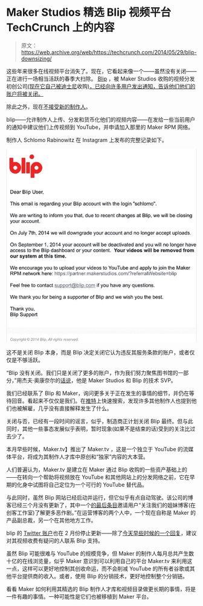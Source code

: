 # Maker Studios 精选 Blip 视频平台 TechCrunch 上的内容

> 原文：<https://web.archive.org/web/https://techcrunch.com/2014/05/29/blip-downsizing/>

这些年来很多在线视频平台消失了。现在，它看起来像一个——虽然没有关闭——正在进行一场相当活跃的春季大扫除。 [Blip](https://web.archive.org/web/20221208011546/http://blip.com/) ，被 Maker Studios 收购的视频分发初创公司[(现在它自己被迪士尼](https://web.archive.org/web/20221208011546/https://beta.techcrunch.com/2013/08/21/blip-maker-studios/)收购[)，已经向许多用户发出通知，告诉他们他们的账户将被关闭。](https://web.archive.org/web/20221208011546/https://beta.techcrunch.com/2014/03/24/disney-maker-studios/)

除此之外，现在[不接受新的制作人](https://web.archive.org/web/20221208011546/http://blip.tv/join-blip)。

blip——允许制作人上传、分发和货币化他们的视频内容——在发给一些当前用户的通知中建议他们上传视频到 YouTube，并申请加入那里的 Maker RPM 网络。

制作人 Schlomo Rabinowitz 在 Instagram 上发布的完整记录如下。

![Screen Shot 2014-05-30 at 00.16.48](img/ccb4416f63019dbbd48d1eb15dd9dbaa.png)

这不是关闭 Blip 本身，而是 Blip 决定关闭它认为违反其服务条款的账户，或者仅仅是不够活跃。

“Blip 没有关闭。我们只是关闭了更多的账户，作为我们努力聚焦图书馆的一部分，”用杰夫·奥康奈尔的[话说](https://web.archive.org/web/20221208011546/https://twitter.com/jefforulez/status/471697630096261120)，他是 Maker Studios 和 Blip 的技术 SVP。

我们已经联系了 Blip 和 Maker，询问更多关于正在发生的事情的细节，并仍在等待回音。看起来不仅仅是我们。在[推特](https://web.archive.org/web/20221208011546/https://twitter.com/search?f=realtime&q=blip%20maker&src=typd)上快速搜索，发现许多其他制作人也提到他们也被解雇，几乎没有直接解释发生了什么。

关闭与否，已经有一段时间的谣言，似乎，制造商正计划关闭 Blip 最终。但与此同时，其他一些事态发展似乎表明，暂时现象(如果不是结束的话)受到的关注比过去少了。

本月早些时候，Maker.tv】推出了 Maker.tv ，这是一个独立于 YouTube 的流媒体平台，将成为其制作人才库中原创和“独家”内容的大本营。

人们普遍认为，Maker.tv 是建立在 Maker 通过 Blip 收购的一些资产基础上的——在转向一个帮助将视频放在 YouTube 和其他网站上的分发网络之前，它在早期的化身中试图将自己定位为一个可行的 YouTube 替代品。

与此同时，虽然 Blip 网站已经启动并运行，但它似乎有点自动驾驶。该公司的博客已经三个月没有更新了，其中一个[的最后条目](https://web.archive.org/web/20221208011546/http://blog.blip.com/post/75817891707/maker-studios)邀请用户“关注我们的姐妹博客(在创客工作室)了解更多恶作剧。”在运营博客的两个人中，一个现在自称是 Maker 的产品副总裁，另一个在其他地方工作。

blip 的 [Twitter 账户](https://web.archive.org/web/20221208011546/https://twitter.com/blip/)也在 2 月份停止更新——除了[今天早些时候的一个回复](https://web.archive.org/web/20221208011546/https://twitter.com/blip/status/472120799634407424)，建议对其视频收费有疑问的人联系 Blip 支持。

虽然 Blip 可能很难与 YouTube 的规模竞争，但 Maker 的制作人每月总共产生数十亿的在线浏览量，似乎 Maker 意识到可以利用自己的平台 Maker.tv 来利用这一点，这样可以更好地控制其创收命运，而不会削减 YouTube 的所有者谷歌或其他平台提供商的收入。或者，使用 Blip 的分销技术，更好地控制整个分销链。

看看 Maker 如何利用其精选的 Blip 制作人才库和视频目录做更长期的事情，将是一件有趣的事情。一种可能性是它们也被移植到 Maker 平台。
